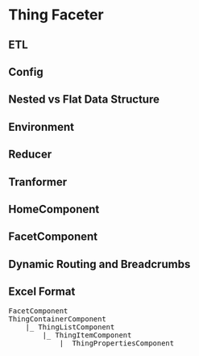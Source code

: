 # Thing Faceter

## ETL

## Config

## Nested vs Flat Data Structure

## Environment

## Reducer

## Tranformer

## HomeComponent

## FacetComponent

## Dynamic Routing and Breadcrumbs

## Excel Format

<pre>
FacetComponent
ThingContainerComponent
    |_ ThingListComponent
        |_ ThingItemComponent
            |_ ThingPropertiesComponent
</pre>
